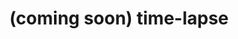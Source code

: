 ---
layout: page
title: (coming soon) time-lapse
description: Took a selfie every single day for the last 1000+ days. Time-lapse coming soon...
img: assets/img/5.jpg
redirect: https://samartharul.github.io/projects/
importance: 3
category: fun
---